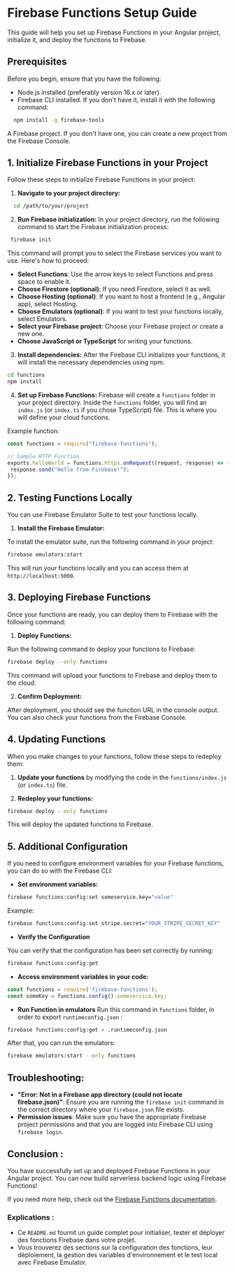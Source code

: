 # Firebase Functions Setup Guide

This guide will help you set up Firebase Functions in your Angular project, initialize it, and deploy the functions to Firebase.

## Prerequisites

Before you begin, ensure that you have the following:

- Node.js installed (preferably version 16.x or later).
- Firebase CLI installed. If you don't have it, install it with the following command:

```bash
  npm install -g firebase-tools
 ```

 A Firebase project. If you don't have one, you can create a new project from the Firebase Console.

 ## 1. Initialize Firebase Functions in your Project
Follow these steps to initialize Firebase Functions in your project:
1. **Navigate to your project directory:**
```bash
  cd /path/to/your/project
 ```
 2. **Run Firebase initialization:**
 In your project directory, run the following command to start the Firebase initialization process:
 ```bash
  firebase init
 ```
This command will prompt you to select the Firebase services you want to use. Here's how to proceed:
- **Select Functions**: Use the arrow keys to select Functions and press space to enable it.
- **Choose Firestore (optional)**: If you need Firestore, select it as well.
- **Choose Hosting (optional)**: If you want to host a frontend (e.g., Angular app), select Hosting.
- **Choose Emulators (optional)**: If you want to test your functions locally, select Emulators.
- **Select your Firebase project**: Choose your Firebase project or create a new one.
- **Choose JavaScript or TypeScript** for writing your functions.
 3. **Install dependencies:**
After the Firebase CLI initializes your functions, it will install the necessary dependencies using npm.
 ```bash
cd functions
npm install
 ```
4. **Set up Firebase Functions:**
Firebase will create a `functions` folder in your project directory. Inside the `functions` folder, you will find an `index.js` (or `index.ts` if you chose TypeScript) file. This is where you will define your cloud functions.

Example function:
 ```javascript
const functions = require("firebase-functions");

// Sample HTTP Function
exports.helloWorld = functions.https.onRequest((request, response) => {
  response.send("Hello from Firebase!");
});
 ```
## 2. Testing Functions Locally
You can use Firebase Emulator Suite to test your functions locally.

1. **Install the Firebase Emulator:**

To install the emulator suite, run the following command in your project:
 ```bash
firebase emulators:start
 ```
This will run your functions locally and you can access them at `http://localhost:5000`.
## 3. Deploying Firebase Functions
Once your functions are ready, you can deploy them to Firebase with the following command:

1. **Deploy Functions:**

Run the following command to deploy your functions to Firebase:
 ```bash
firebase deploy --only functions
 ```
This command will upload your functions to Firebase and deploy them to the cloud.

2. **Confirm Deployment:**

After deployment, you should see the function URL in the console output. You can also check your functions from the Firebase Console.
## 4. Updating Functions

When you make changes to your functions, follow these steps to redeploy them:

1. **Update your functions** by modifying the code in the `functions/index.js` (or `index.ts`) file.

2. **Redeploy your functions:**
 ```bash
firebase deploy --only functions
 ```
 This will deploy the updated functions to Firebase.

## 5. Additional Configuration

If you need to configure environment variables for your Firebase functions, you can do so with the Firebase CLI:

- **Set environment variables:**
 ```bash
firebase functions:config:set someservice.key="value"
 ```
 Example: 
  ```bash
firebase functions:config:set stripe.secret="YOUR_STRIPE_SECRET_KEY"
 ```
 - **Verify the Configuration**

You can verify that the configuration has been set correctly by running:
  ```bash
firebase functions:config:get
 ```
- **Access environment variables in your code:**
 ```javascript
const functions = require('firebase-functions');
const someKey = functions.config().someservice.key;
 ```

 - **Run Function in emulators**
 Run this command in `functions` folder, in order to export `runtimeconfig.json` :

```bash
firebase functions:config:get > .runtimeconfig.json
 ```

After that, you can run the emulators:

 ```bash
firebase emulators:start --only functions
 ```

## Troubleshooting: 
- **"Error: Not in a Firebase app directory (could not locate firebase.json)"**: Ensure you are running the `firebase init` command in the correct directory where your `firebase.json` file exists.
- **Permission issues**: Make sure you have the appropriate Firebase project permissions and that you are logged into Firebase CLI using `firebase login`.

## Conclusion :
You have successfully set up and deployed Firebase Functions in your Angular project. You can now build serverless backend logic using Firebase Functions!

If you need more help, check out the [Firebase Functions documentation](https://firebase.google.com/docs/functions?hl=fr).

### Explications :

- Ce `README.md` fournit un guide complet pour initialiser, tester et déployer des fonctions Firebase dans votre projet.
- Vous trouverez des sections sur la configuration des fonctions, leur déploiement, la gestion des variables d'environnement et le test local avec Firebase Emulator.
